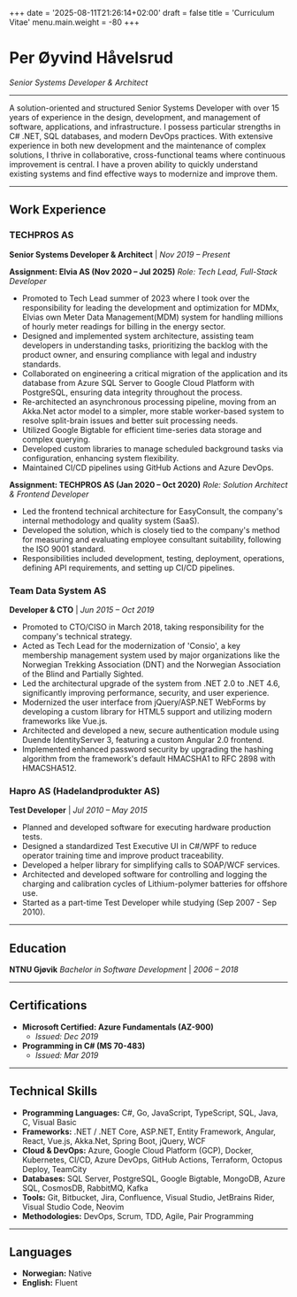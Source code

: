 +++
date = '2025-08-11T21:26:14+02:00'
draft = false
title = 'Curriculum Vitae'
menu.main.weight = -80 
+++

# Per Øyvind Håvelsrud
*Senior Systems Developer & Architect*

---

A solution-oriented and structured Senior Systems Developer with over 15 years of experience in the design, development, and management of software, applications, and infrastructure.  I possess particular strengths in C# .NET, SQL databases, and modern DevOps practices.  With extensive experience in both new development and the maintenance of complex solutions, I thrive in collaborative, cross-functional teams where continuous improvement is central.  I have a proven ability to quickly understand existing systems and find effective ways to modernize and improve them. 

---

## Work Experience

### **TECHPROS AS**
**Senior Systems Developer & Architect** | *Nov 2019 – Present* 

**Assignment: Elvia AS (Nov 2020 – Jul 2025)** 
*Role: Tech Lead, Full-Stack Developer* 

* Promoted to Tech Lead summer of 2023 where I took over the responsibility for leading the development and optimization for MDMx, Elvias own Meter Data Management(MDM) system for handling millions of hourly meter readings for billing in the energy sector.
* Designed and implemented system architecture, assisting team developers in understanding tasks, prioritizing the backlog with the product owner, and ensuring compliance with legal and industry standards. 
* Collaborated on engineering a critical migration of the application and its database from Azure SQL Server to Google Cloud Platform with PostgreSQL, ensuring data integrity throughout the process. 
* Re-architected an asynchronous processing pipeline, moving from an Akka.Net actor model to a simpler, more stable worker-based system to resolve split-brain issues and better suit processing needs. 
* Utilized Google Bigtable for efficient time-series data storage and complex querying. 
* Developed custom libraries to manage scheduled background tasks via configuration, enhancing system flexibility. 
* Maintained CI/CD pipelines using GitHub Actions and Azure DevOps. 

**Assignment: TECHPROS AS (Jan 2020 – Oct 2020)** 
*Role: Solution Architect & Frontend Developer* 

* Led the frontend technical architecture for EasyConsult, the company's internal methodology and quality system (SaaS). 
* Developed the solution, which is closely tied to the company's method for measuring and evaluating employee consultant suitability, following the ISO 9001 standard. 
* Responsibilities included development, testing, deployment, operations, defining API requirements, and setting up CI/CD pipelines. 

### **Team Data System AS**
**Developer & CTO** | *Jun 2015 – Oct 2019* 

* Promoted to CTO/CISO in March 2018, taking responsibility for the company's technical strategy. 
* Acted as Tech Lead for the modernization of 'Consio', a key membership management system used by major organizations like the Norwegian Trekking Association (DNT) and the Norwegian Association of the Blind and Partially Sighted. 
* Led the architectural upgrade of the system from .NET 2.0 to .NET 4.6, significantly improving performance, security, and user experience. 
* Modernized the user interface from jQuery/ASP.NET WebForms by developing a custom library for HTML5 support and utilizing modern frameworks like Vue.js. 
* Architected and developed a new, secure authentication module using Duende IdentityServer 3, featuring a custom Angular 2.0 frontend. 
* Implemented enhanced password security by upgrading the hashing algorithm from the framework's default HMACSHA1 to RFC 2898 with HMACSHA512. 

### **Hapro AS (Hadelandprodukter AS)**
**Test Developer** | *Jul 2010 – May 2015* 

* Planned and developed software for executing hardware production tests. 
* Designed a standardized Test Executive UI in C#/WPF to reduce operator training time and improve product traceability. 
* Developed a helper library for simplifying calls to SOAP/WCF services. 
* Architected and developed software for controlling and logging the charging and calibration cycles of Lithium-polymer batteries for offshore use. 
* Started as a part-time Test Developer while studying (Sep 2007 - Sep 2010). 

---

## Education

**NTNU Gjøvik**
*Bachelor in Software Development* | *2006 – 2018* 

---

## Certifications

* **Microsoft Certified: Azure Fundamentals (AZ-900)** 
    * *Issued: Dec 2019* 
* **Programming in C# (MS 70-483)** 
    * *Issued: Mar 2019* 

---

## Technical Skills

* **Programming Languages:** C#, Go, JavaScript, TypeScript, SQL, Java, C, Visual Basic 
* **Frameworks:** .NET / .NET Core, ASP.NET, Entity Framework, Angular, React, Vue.js, Akka.Net, Spring Boot, jQuery, WCF 
* **Cloud & DevOps:** Azure, Google Cloud Platform (GCP), Docker, Kubernetes, CI/CD, Azure DevOps, GitHub Actions, Terraform, Octopus Deploy, TeamCity 
* **Databases:** SQL Server, PostgreSQL, Google Bigtable, MongoDB, Azure SQL, CosmosDB, RabbitMQ, Kafka 
* **Tools:** Git, Bitbucket, Jira, Confluence, Visual Studio, JetBrains Rider, Visual Studio Code, Neovim
* **Methodologies:** DevOps, Scrum, TDD, Agile, Pair Programming 

---

## Languages

* **Norwegian:** Native 
* **English:** Fluent 
